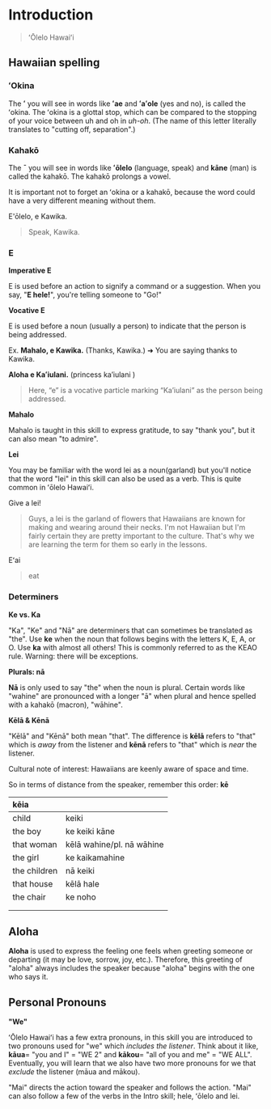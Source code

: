 # Introduction

> ʻŌlelo Hawaiʻi

## **Hawaiian spelling**

### **ʻOkina**

The **ʻ** you will see in words like **ʻae** and **ʻaʻole** \(yes and no\), is called the ʻokina. The ʻokina is a glottal stop, which can be compared to the stopping of your voice between uh and oh in _uh-oh_. \(The name of this letter literally translates to "cutting off, separation".\)

### **Kahakō**

The **¯** you will see in words like **ʻōlelo** \(language, speak\) and **kāne** \(man\) is called the kahakō. The kahakō prolongs a vowel.

It is important not to forget an ʻokina or a kahakō, because the word could have a very different meaning without them.

E'ōlelo, e Kawika.

> Speak, Kawika.

### **E**

**Imperative E**

E is used before an action to signify a command or a suggestion. When you say, "**E hele!**", you're telling someone to "Go!"

**Vocative E**

E is used before a noun \(usually a person\) to indicate that the person is being addressed.

Ex. **Mahalo, e Kawika.** \(Thanks, Kawika.\) ➜ You are saying thanks to Kawika.

**Aloha e Kaʻiulani.** \(princess ka’iulani \)

> Here, “e” is a vocative particle marking “Ka’iulani” as the person being addressed.

**Mahalo**

Mahalo is taught in this skill to express gratitude, to say "thank you", but it can also mean "to admire".

**Lei**

You may be familiar with the word lei as a noun\(garland\) but you'll notice that the word "lei" in this skill can also be used as a verb. This is quite common in ʻōlelo Hawaiʻi.

Give a lei!

> Guys, a lei is the garland of flowers that Hawaiians are known for making and wearing around their necks. I'm not Hawaiian but I'm fairly certain they are pretty important to the culture. That's why we are learning the term for them so early in the lessons.

Eʻai

> eat

### **Determiners**

**Ke vs. Ka**

"Ka", "Ke" and "Nā" are determiners that can sometimes be translated as "the". Use **ke** when the noun that follows begins with the letters K, E, A, or O. Use **ka** with almost all others! This is commonly referred to as the KEAO rule. Warning: there will be exceptions.

**Plurals: nā**

**Nā** is only used to say "the" when the noun is plural. Certain words like "wahine" are pronounced with a longer "ā" when plural and hence spelled with a kahakō \(macron\), "wāhine".

**Kēlā & Kēnā**

"Kēlā" and "Kēnā" both mean "that". The difference is **kēlā** refers to "that" which is _away_ from the listener and **kēnā** refers to "that" which is _near_ the listener.

Cultural note of interest: Hawaiians are keenly aware of space and time.

So in terms of distance from the speaker, remember this order: **kē**

| kēia |  |
| :--- | :--- |
| child | keiki |
| the boy | ke keiki kāne |
| that woman | kēlā wahine/pl. nā wāhine |
| the girl | ke kaikamahine |
| the children | nā keiki |
| that house | kēlā hale |
| the chair | ke noho |
|  |  |
|  |  |

## **Aloha**

**Aloha** is used to express the feeling one feels when greeting someone or departing \(it may be love, sorrow, joy, etc.\). Therefore, this greeting of "aloha" always includes the speaker because "aloha" begins with the one who says it.

## **Personal Pronouns**

**"We"**

ʻŌlelo Hawaiʻi has a few extra pronouns, in this skill you are introduced to two pronouns used for "we" which _includes the listener_. Think about it like, **kāua**= "you and I" = "WE 2" and **kākou**= "all of you and me" = "WE ALL". Eventually, you will learn that we also have two more pronouns for we that _exclude_ the listener \(māua and mākou\).

"Mai" directs the action toward the speaker and follows the action. "Mai" can also follow a few of the verbs in the Intro skill; hele, ʻōlelo and lei.

